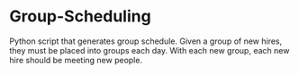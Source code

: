 # Group-Scheduling
Python script that generates group schedule. Given a group of new hires, they must be placed into groups each day. With each new group, each new hire should be meeting new people.
